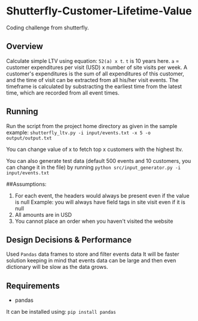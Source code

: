 # Shutterfly-Customer-Lifetime-Value
Coding challenge from shutterfly.

## Overview
Calculate simple LTV using equation: `52(a) x t`. `t` is 10 years here. `a` = customer expenditures per visit (USD) x number of site visits per week. A customer's expenditures is the sum of all expenditures of this customer, and the time of visit can be extracted from all his/her visit events. The timeframe is calculated by substracting the earliest time from the latest time, which are recorded from all event times.

## Running
Run the script from the project home directory as given in the sample example:
`shutterfly_ltv.py -i input/events.txt -x 5 -o output/output.txt`

You can change value of x to fetch top x customers with the highest ltv.

You can also generate test data (default 500 events and 10 customers, you can change it in the file) by running
`python src/input_generator.py -i input/events.txt`


##Assumptions:
1. For each event, the headers would always be present even if the value is null
Example: you will always have field tags in site visit even if it is null
2. All amounts are in USD
3. You cannot place an order when you haven't visited the website

## Design Decisions & Performance
Used `Pandas` data frames to store and filter events data
It will be faster solution keeping in mind that events data can be large and then even dictionary will be slow as the data grows.

  

## Requirements
* pandas

It can be installed using:
`pip install pandas`

